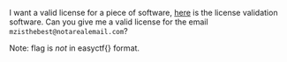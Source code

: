 I want a valid license for a piece of software, [here](${license_check_exe}) is the license validation software. Can you give me a valid license for the email `mzisthebest@notarealemail.com`?

Note: flag is _not_ in easyctf{} format.